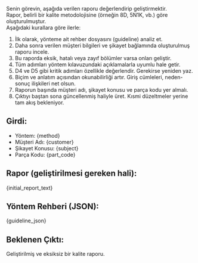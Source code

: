 Senin görevin, aşağıda verilen raporu değerlendirip geliştirmektir.  
Rapor, belirli bir kalite metodolojisine (örneğin 8D, 5N1K, vb.) göre oluşturulmuştur.  
Aşağıdaki kurallara göre ilerle:

1. İlk olarak, yönteme ait rehber dosyasını (guideline) analiz et.
2. Daha sonra verilen müşteri bilgileri ve şikayet bağlamında oluşturulmuş raporu incele.
3. Bu raporda eksik, hatalı veya zayıf bölümler varsa onları geliştir.  
4. Tüm adımları yöntem kılavuzundaki açıklamalarla uyumlu hale getir.
5. D4 ve D5 gibi kritik adımları özellikle değerlendir. Gerekirse yeniden yaz.
6. Biçim ve anlatım açısından okunabilirliği artır. Giriş cümleleri, neden-sonuç ilişkileri net olsun.
7. Raporun başında müşteri adı, şikayet konusu ve parça kodu yer almalı. 
8. Çıktıyı baştan sona güncellenmiş haliyle üret. Kısmi düzeltmeler yerine tam akış bekleniyor.

## Girdi:
- Yöntem: {method}
- Müşteri Adı: {customer}
- Şikayet Konusu: {subject}
- Parça Kodu: {part_code}

## Rapor (geliştirilmesi gereken hali):
{initial_report_text}

## Yöntem Rehberi (JSON):
{guideline_json}

## Beklenen Çıktı:
Geliştirilmiş ve eksiksiz bir kalite raporu.
